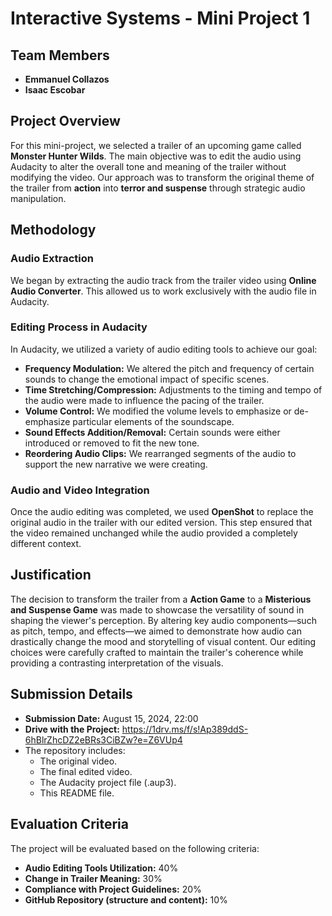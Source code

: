 # Interactive Systems - Mini Project 1

## Team Members
- **Emmanuel Collazos**
- **Isaac Escobar**

## Project Overview

For this mini-project, we selected a trailer of an upcoming game called **Monster Hunter Wilds**. The main objective was to edit the audio using Audacity to alter the overall tone and meaning of the trailer without modifying the video. Our approach was to transform the original theme of the trailer from **action** into **terror and suspense** through strategic audio manipulation.

## Methodology

### Audio Extraction
We began by extracting the audio track from the trailer video using **Online Audio Converter**. This allowed us to work exclusively with the audio file in Audacity.

### Editing Process in Audacity
In Audacity, we utilized a variety of audio editing tools to achieve our goal:
- **Frequency Modulation:** We altered the pitch and frequency of certain sounds to change the emotional impact of specific scenes.
- **Time Stretching/Compression:** Adjustments to the timing and tempo of the audio were made to influence the pacing of the trailer.
- **Volume Control:** We modified the volume levels to emphasize or de-emphasize particular elements of the soundscape.
- **Sound Effects Addition/Removal:** Certain sounds were either introduced or removed to fit the new tone.
- **Reordering Audio Clips:** We rearranged segments of the audio to support the new narrative we were creating.

### Audio and Video Integration
Once the audio editing was completed, we used **OpenShot** to replace the original audio in the trailer with our edited version. This step ensured that the video remained unchanged while the audio provided a completely different context.

## Justification

The decision to transform the trailer from a **Action Game** to a **Misterious and Suspense Game** was made to showcase the versatility of sound in shaping the viewer's perception. By altering key audio components—such as pitch, tempo, and effects—we aimed to demonstrate how audio can drastically change the mood and storytelling of visual content. Our editing choices were carefully crafted to maintain the trailer's coherence while providing a contrasting interpretation of the visuals.

## Submission Details
- **Submission Date:** August 15, 2024, 22:00
- **Drive with the Project:** https://1drv.ms/f/s!Ap389ddS-6hBlrZhcDZ2eBRs3CiBZw?e=Z6VUp4
- The repository includes:
  - The original video.
  - The final edited video.
  - The Audacity project file (.aup3).
  - This README file.

## Evaluation Criteria
The project will be evaluated based on the following criteria:
- **Audio Editing Tools Utilization:** 40%
- **Change in Trailer Meaning:** 30%
- **Compliance with Project Guidelines:** 20%
- **GitHub Repository (structure and content):** 10%

